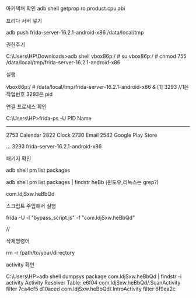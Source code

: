 # 

아키텍쳐 확인
adb shell getprop ro.product.cpu.abi

프리다 서버 넣기

adb push frida-server-16.2.1-android-x86 /data/local/tmp

권한주기

C:\Users\HP\Downloads>adb shell
vbox86p:/ # su
vbox86p:/ # chmod 755 /data/local/tmp/frida-server-16.2.1-android-x86

실행

vbox86p:/ # /data/local/tmp/frida-server-16.2.1-android-x86 &
[1] 3293   //1은 작업번호 3293은 pid

연결 프로세스 확인

C:\Users\HP>frida-ps -U
PID  Name

---

2753  Calendar
2822  Clock
2730  Email
2542  Google Play Store

…
3293  frida-server-16.2.1-android-x86

패키지 확인

adb shell pm list packages

adb shell pm list packages | findstr heBb (윈도우,리눅스는 grep?)

com.ldjSxw.heBbQd

스크립트 주입해서 실행

frida -U -l "bypass_script.js" -f "com.ldjSxw.heBbQd"

//

삭제명령어 

rm -r /path/to/your/directory

activity 확인

C:\Users\HP>adb shell dumpsys package com.ldjSxw.heBbQd | findstr -i activity
Activity Resolver Table:
e6f04 com.ldjSxw.heBbQd/.ScanActivity filter 7ca4cf5
d10aced com.ldjSxw.heBbQd/.IntroActivity filter 6f9ea2c
